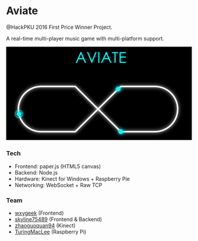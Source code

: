 # Aviate

@HackPKU 2016 First Price Winner Project.

A real-time multi-player music game with multi-platform support.

![screenshot](./screenshot.png)

### Tech

* Frontend: paper.js (HTML5 canvas)
* Backend: Node.js
* Hardware: Kinect for Windows + Raspberry Pie
* Networking: WebSocket + Raw TCP

### Team

* [wxygeek](https://github.com/wxygeek) (Frontend)
* [skyline75489](https://github.com/skyline75489) (Frontend & Backend)
* [zhaoguoquan94](https://github.com/zhaoguoquan94) (Kinect)
* [TuringMacLee](https://github.com/TuringMacLee) (Raspberry Pi)